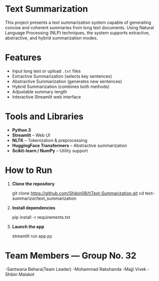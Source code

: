 # Text Summarization 

This project presents a text summarization system capable of generating concise and coherent summaries from long text documents. Using Natural Language Processing (NLP) techniques, the system supports extractive, abstractive, and hybrid summarization modes.



# Features

-  Input long text or upload `.txt` files  
-  Extractive Summarization (selects key sentences)  
-  Abstractive Summarization (generates new sentences)  
-  Hybrid Summarization (combines both methods)  
-  Adjustable summary length  
-  Interactive Streamlit web interface



# Tools and Libraries

- **Python 3**
- **Streamlit** – Web UI
- **NLTK** – Tokenization & preprocessing
- **HuggingFace Transformers** – Abstractive summarization
- **Scikit-learn / NumPy** – Utility support



# How to Run

1. **Clone the repository**

   git clone https://github.com/Shibin08/t\Text-Summarization.git
   cd text-summarizor/text_summarization

2. **Install dependencies**

   pip install -r requirements.txt

3. **Launch the app**

   streamlit run app.py



# Team Members — Group No. 32

-Santwana Behara(Team Leader)
-Mohammad Rakshanda
-Majji Vivek
-Shibin Malakot
